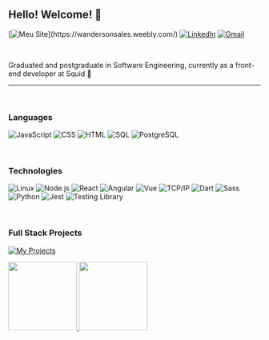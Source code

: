 ## **Hello! Welcome!** 🚀️

[![Meu Site](https://img.shields.io/badge/-🧬%20My%20Website-000?)](https://wandersonsales.weebly.com/)
[![LinkedIn](https://img.shields.io/badge/LinkedIn-35495E?&logo=Linkedin&color=0e76a8)](https://www.linkedin.com/in/wandersonsales/)
[![Gmail](https://img.shields.io/badge/Gmail-35495E?&logo=Gmail&color=FFF)](mailto:wandersonsales.dev@gmail.com)

<br/>

Graduated and postgraduate in Software Engineering, currently as a front-end developer at Squid 🚀

---

<br/>

### **Languages**

![JavaScript](https://img.shields.io/badge/JavaScript-35495E?&logo=Javascript&color=black)
![CSS](https://img.shields.io/badge/CSS-35495E?&logo=CSS3&color=black)
![HTML](https://img.shields.io/badge/HTML-35495E?&logo=HTML5&color=black)
![SQL](https://img.shields.io/badge/SQL-35495E?&logo=MySQL&color=black)
![PostgreSQL](https://img.shields.io/badge/PostgreSQL-35495E?&logo=PostgreSQL&color=black)

<br/>

### **Technologies**

![Linux](https://img.shields.io/badge/-Linux-000?&logo=Linux&logoColor=FCC624)
![Node.js](https://img.shields.io/badge/-Node.js-000?&logo=node.js)
![React](https://img.shields.io/badge/-React-000?&logo=React)
![Angular](https://img.shields.io/badge/Angular-35495E?logo=angular&color=black&logoColor=red)
![Vue](https://img.shields.io/badge/Vue.js-35495E?&logo=Vue.js&color=black)
![TCP/IP](https://img.shields.io/badge/-TCP%2FIP-000?&logo=Cisco)
![Dart](https://img.shields.io/badge/Dart-35495E?&logo=Dart&color=black)
![Sass](https://img.shields.io/badge/Sass-35495E?&logo=Sass&color=black)
![Python](https://img.shields.io/badge/Python-35495E?&logo=Python&color=black)
![Jest](https://img.shields.io/badge/Jest-35495E?&logo=Jest&color=black)
![Testing Library](https://img.shields.io/badge/testing%20library-35495E?&logo=testing-library&color=black)

<br/>

### **Full Stack Projects**

[![My Projects](https://img.shields.io/badge/My_Projects-35495E?&logo=GitHub&color=black)](https://github.com/wandersonsales-dev?tab=repositories)


<a href="https://https://github.com/wandersonsales-dev/"><img height="137px" src="https://github-readme-stats.vercel.app/api?username=wandersonsales-dev&hide_title=false&hide_border=false&show_icons=true&include_all_commits=true&count_private=true&line_height=21&text_color=FFF&icon_color=00ecff&theme=chartreuse-dark" /> <!-- wi*quL3fcV --> <img height="137px" src="https://github-readme-stats.vercel.app/api/top-langs/?username=wandersonsales-dev&hide=html&hide_title=false&hide_border=false&layout=compact&langs_count=7&exclude_repo=comp426,Redventures-Movie-Quotes&text_color=FFF&icon_color=fff&theme=chartreuse-dark" /></a>
